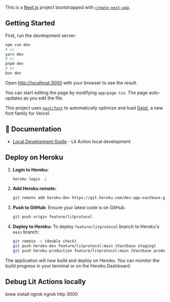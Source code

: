 This is a [Next.js](https://nextjs.org) project bootstrapped with [`create-next-app`](https://nextjs.org/docs/app/api-reference/cli/create-next-app).

## Getting Started

First, run the development server:

```bash
npm run dev
# or
yarn dev
# or
pnpm dev
# or
bun dev
```

Open [http://localhost:3000](http://localhost:3000) with your browser to see the result.

You can start editing the page by modifying `app/page.tsx`. The page auto-updates as you edit the file.

This project uses [`next/font`](https://nextjs.org/docs/app/building-your-application/optimizing/fonts) to automatically optimize and load [Geist](https://vercel.com/font), a new font family for Vercel.

## 📖 Documentation

- [Local Development Guide](docs/local-development.md) - Lit Action local development

## Deploy on Heroku
1.  **Login to Heroku:**
    ```bash
    heroku login -i
    ```

2.  **Add Heroku remote:**
    ```bash
    git remote add heroku-dev https://git.heroku.com/dev-app-vastbase.git
    ```

3.  **Push to GitHub:**
    Ensure your latest code is on GitHub.
    ```bash
    git push origin feature/litprotocol
    ```

4.  **Deploy to Heroku:**
    To deploy `feature/litprotocol` branch to Heroku's `main` branch:
    ```bash
    git remote -v (double check)
    git push heroku-dev feature/litprotocol:main (Vastbase staging)
    git push heroku-production feature/litprotocol:main (Vastbase production)
    ```

The application will now build and deploy on Heroku. You can monitor the build progress in your terminal or on the Heroku Dashboard.

## Debug Lit Actions locally
brew install ngrok
ngrok http 3000

